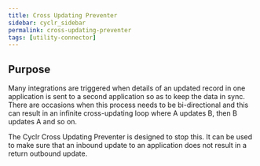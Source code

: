 ```yaml
---
title: Cross Updating Preventer
sidebar: cyclr_sidebar
permalink: cross-updating-preventer
tags: [utility-connector]
---
```


## Purpose

Many integrations are triggered when details of an updated record in one application is sent to a second application so as to keep the data in sync. There are occasions when this process needs to be bi-directional and this can result in an infinite cross-updating loop where A updates B, then B updates A and so on.

The Cyclr Cross Updating Preventer is designed to stop this.  It can be used to make sure that an inbound update to an application does not result in a return outbound update.
